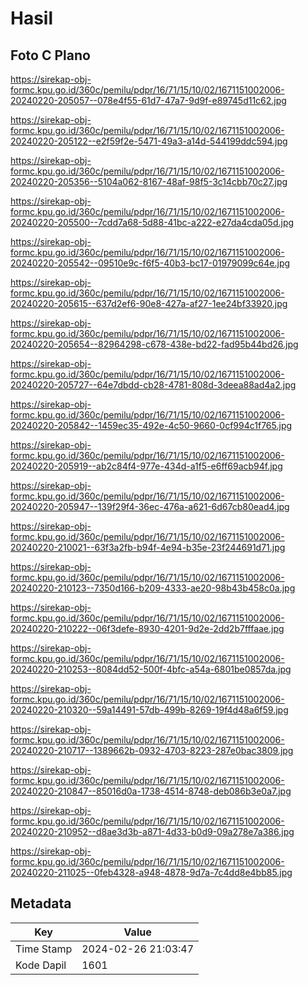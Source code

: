 # Hasil

## Foto C Plano

https://sirekap-obj-formc.kpu.go.id/360c/pemilu/pdpr/16/71/15/10/02/1671151002006-20240220-205057--078e4f55-61d7-47a7-9d9f-e89745d11c62.jpg

https://sirekap-obj-formc.kpu.go.id/360c/pemilu/pdpr/16/71/15/10/02/1671151002006-20240220-205122--e2f59f2e-5471-49a3-a14d-544199ddc594.jpg

https://sirekap-obj-formc.kpu.go.id/360c/pemilu/pdpr/16/71/15/10/02/1671151002006-20240220-205356--5104a062-8167-48af-98f5-3c14cbb70c27.jpg

https://sirekap-obj-formc.kpu.go.id/360c/pemilu/pdpr/16/71/15/10/02/1671151002006-20240220-205500--7cdd7a68-5d88-41bc-a222-e27da4cda05d.jpg

https://sirekap-obj-formc.kpu.go.id/360c/pemilu/pdpr/16/71/15/10/02/1671151002006-20240220-205542--09510e9c-f6f5-40b3-bc17-01979099c64e.jpg

https://sirekap-obj-formc.kpu.go.id/360c/pemilu/pdpr/16/71/15/10/02/1671151002006-20240220-205615--637d2ef6-90e8-427a-af27-1ee24bf33920.jpg

https://sirekap-obj-formc.kpu.go.id/360c/pemilu/pdpr/16/71/15/10/02/1671151002006-20240220-205654--82964298-c678-438e-bd22-fad95b44bd26.jpg

https://sirekap-obj-formc.kpu.go.id/360c/pemilu/pdpr/16/71/15/10/02/1671151002006-20240220-205727--64e7dbdd-cb28-4781-808d-3deea88ad4a2.jpg

https://sirekap-obj-formc.kpu.go.id/360c/pemilu/pdpr/16/71/15/10/02/1671151002006-20240220-205842--1459ec35-492e-4c50-9660-0cf994c1f765.jpg

https://sirekap-obj-formc.kpu.go.id/360c/pemilu/pdpr/16/71/15/10/02/1671151002006-20240220-205919--ab2c84f4-977e-434d-a1f5-e6ff69acb94f.jpg

https://sirekap-obj-formc.kpu.go.id/360c/pemilu/pdpr/16/71/15/10/02/1671151002006-20240220-205947--139f29f4-36ec-476a-a621-6d67cb80ead4.jpg

https://sirekap-obj-formc.kpu.go.id/360c/pemilu/pdpr/16/71/15/10/02/1671151002006-20240220-210021--63f3a2fb-b94f-4e94-b35e-23f244691d71.jpg

https://sirekap-obj-formc.kpu.go.id/360c/pemilu/pdpr/16/71/15/10/02/1671151002006-20240220-210123--7350d166-b209-4333-ae20-98b43b458c0a.jpg

https://sirekap-obj-formc.kpu.go.id/360c/pemilu/pdpr/16/71/15/10/02/1671151002006-20240220-210222--06f3defe-8930-4201-9d2e-2dd2b7fffaae.jpg

https://sirekap-obj-formc.kpu.go.id/360c/pemilu/pdpr/16/71/15/10/02/1671151002006-20240220-210253--8084dd52-500f-4bfc-a54a-6801be0857da.jpg

https://sirekap-obj-formc.kpu.go.id/360c/pemilu/pdpr/16/71/15/10/02/1671151002006-20240220-210320--59a14491-57db-499b-8269-19f4d48a6f59.jpg

https://sirekap-obj-formc.kpu.go.id/360c/pemilu/pdpr/16/71/15/10/02/1671151002006-20240220-210717--1389662b-0932-4703-8223-287e0bac3809.jpg

https://sirekap-obj-formc.kpu.go.id/360c/pemilu/pdpr/16/71/15/10/02/1671151002006-20240220-210847--85016d0a-1738-4514-8748-deb086b3e0a7.jpg

https://sirekap-obj-formc.kpu.go.id/360c/pemilu/pdpr/16/71/15/10/02/1671151002006-20240220-210952--d8ae3d3b-a871-4d33-b0d9-09a278e7a386.jpg

https://sirekap-obj-formc.kpu.go.id/360c/pemilu/pdpr/16/71/15/10/02/1671151002006-20240220-211025--0feb4328-a948-4878-9d7a-7c4dd8e4bb85.jpg


## Metadata

| Key        | Value               |
| ---------- | ------------------- |
| Time Stamp | 2024-02-26 21:03:47 |
| Kode Dapil | 1601                |



